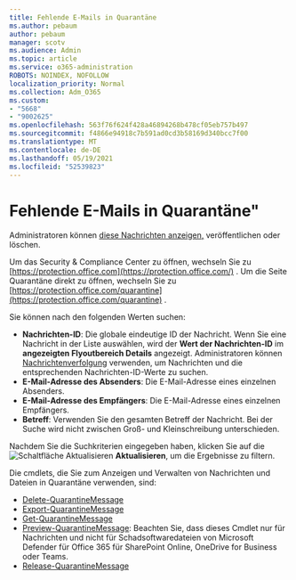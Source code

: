 ```yaml
---
title: Fehlende E-Mails in Quarantäne
ms.author: pebaum
author: pebaum
manager: scotv
ms.audience: Admin
ms.topic: article
ms.service: o365-administration
ROBOTS: NOINDEX, NOFOLLOW
localization_priority: Normal
ms.collection: Adm_O365
ms.custom:
- "5668"
- "9002625"
ms.openlocfilehash: 563f76f624f428a46894268b478cf05eb757b497
ms.sourcegitcommit: f4866e94918c7b591ad0cd3b58169d340bcc7f00
ms.translationtype: MT
ms.contentlocale: de-DE
ms.lasthandoff: 05/19/2021
ms.locfileid: "52539823"
---
```

# <a name="missing-emails-in-quarantine"></a>Fehlende E-Mails in Quarantäne"

Administratoren können [diese Nachrichten anzeigen,](/microsoft-365/security/office-365-security/manage-quarantined-messages-and-files) veröffentlichen oder löschen.

Um das Security & Compliance Center zu öffnen, wechseln Sie zu [https://protection.office.com](https://protection.office.com/) . Um die Seite Quarantäne direkt zu öffnen, wechseln Sie zu [https://protection.office.com/quarantine](https://protection.office.com/quarantine) .  

Sie können nach den folgenden Werten suchen:  

- **Nachrichten-ID**: Die globale eindeutige ID der Nachricht. Wenn Sie eine Nachricht in der Liste auswählen, wird der  **Wert der Nachrichten-ID**  im  **angezeigten Flyoutbereich Details**  angezeigt. Administratoren können [Nachrichtenverfolgung](/microsoft-365/security/office-365-security/message-trace-scc) verwenden, um Nachrichten und die entsprechenden Nachrichten-ID-Werte zu suchen.
- **E-Mail-Adresse des Absenders**: Die E-Mail-Adresse eines einzelnen Absenders.
- **E-Mail-Adresse des Empfängers**: Die E-Mail-Adresse eines einzelnen Empfängers.
- **Betreff**: Verwenden Sie den gesamten Betreff der Nachricht. Bei der Suche wird nicht zwischen Groß- und Kleinschreibung unterschieden.

Nachdem Sie die Suchkriterien eingegeben haben, klicken Sie auf die ![Schaltfläche Aktualisieren](/microsoft-365/media/scc-quarantine-refresh.png?view=o365-worldwide) **Aktualisieren**, um die Ergebnisse zu filtern.

Die cmdlets, die Sie zum Anzeigen und Verwalten von Nachrichten und Dateien in Quarantäne verwenden, sind:
- [Delete-QuarantineMessage](/powershell/module/exchange/delete-quarantinemessage)
- [Export-QuarantineMessage](/powershell/module/exchange/export-quarantinemessage)
- [Get-QuarantineMessage](/powershell/module/exchange/get-quarantinemessage)
- [Preview-QuarantineMessage](/powershell/module/exchange/preview-quarantinemessage): Beachten Sie, dass dieses Cmdlet nur für Nachrichten und nicht für Schadsoftwaredateien von Microsoft Defender für Office 365 für SharePoint Online, OneDrive for Business oder Teams.
- [Release-QuarantineMessage](/powershell/module/exchange/release-quarantinemessage)